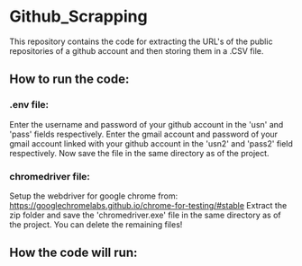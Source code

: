 # Github_Scrapping
This repository contains the code for extracting the URL's of the public repositories of a github account and then storing them in a .CSV file.

## How to run the code:
### .env file:
Enter the username and password of your github account in the 'usn' and 'pass' fields respectively.
Enter the gmail account and password of your gmail account linked with your github account in the 'usn2' and 'pass2' field respectively.
Now save the file in the same directory as of the project.
### chromedriver file:
Setup the webdriver for google chrome from: https://googlechromelabs.github.io/chrome-for-testing/#stable
Extract the zip folder and save the 'chromedriver.exe' file in the same directory as of the project. You can delete the remaining files!

## How the code will run:
